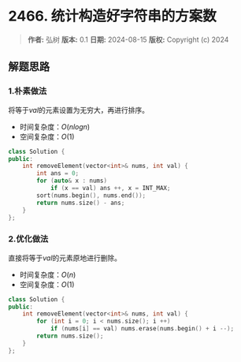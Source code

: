 # 2466. 统计构造好字符串的方案数

> **作者:** 弘树
> **版本:** 0.1
> **日期:** 2024-08-15
> **版权:** Copyright (c) 2024

## 解题思路
### 1.朴素做法

将等于$val$的元素设置为无穷大，再进行排序。

- 时间复杂度：$O(nlogn)$
- 空间复杂度：$O(1)$

```C++
class Solution {
public: 
    int removeElement(vector<int>& nums, int val) {
        int ans = 0;
        for (auto& x : nums)
            if (x == val) ans ++, x = INT_MAX;
        sort(nums.begin(), nums.end());
        return nums.size() - ans;
    }
};
```

### 2.优化做法

直接将等于$val$的元素原地进行删除。

- 时间复杂度：$O(n)$
- 空间复杂度：$O(1)$

```C++
class Solution {
public: 
    int removeElement(vector<int>& nums, int val) {
        for (int i = 0; i < nums.size(); i ++)
            if (nums[i] == val) nums.erase(nums.begin() + i --);
        return nums.size();
    }
};
```